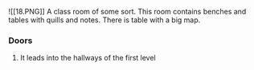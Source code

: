 ![[18.PNG]]
A class room of some sort. This room contains benches and tables with quills and notes. There is table with a big map.

### Doors
1. It leads into the hallways of the first level